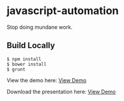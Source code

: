 # javascript-automation
Stop doing mundane work.

## Build Locally

```
$ npm install
$ bower install
$ grunt
```

View the demo here: [View Demo](http://craigphares.github.io/javascript-automation/demo)

Download the presentation here: [View Demo](http://craigphares.github.io/javascript-automation/pdf/javascript-automation.pdf)